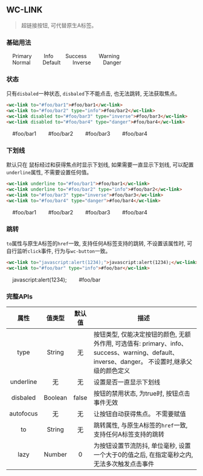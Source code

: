## WC-LINK
> 超链接按钮, 可代替原生A标签。


### 基础用法
<style>.flex,.flex-free { display:flex;align-items:center } .flex > *,.flex-free > *{margin:0 16px}.flex > *{flex:1}</style>

<section class="flex-free">
  <wc-link type="primary">Primary</wc-link>
  <wc-link type="info">Info</wc-link>
  <wc-link type="success">Success</wc-link>
  <wc-link type="warning">Warning</wc-link>
</section>
<section class="flex-free">
  <wc-link>Normal</wc-link>
  <wc-link type="default">Default</wc-link>
  <wc-link type="inverse">Inverse</wc-link>
  <wc-link type="danger">Danger</wc-link>
</section>


### 状态

只有`disbaled`一种状态, `disbaled`下不能点击, 也无法跳转, 无法获取焦点。


```html
<wc-link to="#foo/bar1">#foo/bar1</wc-link>
<wc-link to="#foo/bar2" type="info">#foo/bar2</wc-link>
<wc-link disabled to="#foo/bar3" type="inverse">#foo/bar3</wc-link>
<wc-link disabled to="#foo/bar4" type="danger">#foo/bar4</wc-link>
```

<section class="flex-free">
  <wc-link to="#foo/bar1">#foo/bar1</wc-link>
  <wc-link to="#foo/bar2" type="info">#foo/bar2</wc-link>
  <wc-link disabled to="#foo/bar3" type="inverse">#foo/bar3</wc-link>
  <wc-link disabled to="#foo/bar4" type="danger">#foo/bar4</wc-link>
</section>


### 下划线
默认只在 鼠标经过和获得焦点时显示下划线, 如果需要一直显示下划线, 可以配置`underline`属性, 不需要设置任何值。


```html
<wc-link underline to="#foo/bar1">#foo/bar1</wc-link>
<wc-link underline to="#foo/bar2" type="info">#foo/bar2</wc-link>
<wc-link to="#foo/bar3" type="inverse">#foo/bar3</wc-link>
<wc-link to="#foo/bar4" type="danger">#foo/bar4</wc-link>
```

<section class="flex-free">
  <wc-link underline to="#foo/bar1">#foo/bar1</wc-link>
  <wc-link underline to="#foo/bar2" type="info">#foo/bar2</wc-link>
  <wc-link to="#foo/bar3" type="inverse">#foo/bar3</wc-link>
  <wc-link to="#foo/bar4" type="danger">#foo/bar4</wc-link>
</section>



### 跳转
`to`属性与原生A标签的`href`一致, 支持任何A标签支持的跳转, 不设置该属性时, 可自行监听`click`事件, 行为与`wc-button`一致。


```html
<wc-link to="javascript:alert(1234);">javascript:alert(1234);</wc-link>
<wc-link to="#foo/bar" type="info">#foo/bar</wc-link>
```

<section class="flex-free">
  <wc-link to="javascript:alert(1234);">javascript:alert(1234);</wc-link>
  <wc-link to="#foo/bar" type="info">#foo/bar</wc-link>
</section>


### 完整APIs

|  属性  |  值类型  |   默认值   |     描述   |
|  :-:  |   :-:   |   :-:   |     -   |
|  type  |  String  |   无   |   按钮类型, 仅能决定按钮的颜色, 无额外作用, 可选值有: primary、info、success、warning、default、inverse、danger。 不设置时,继承父级的颜色定义   |
|  underline  |   无  |  无   |  设置是否一直显示下划线 |
|  disbaled  |   Boolean  | false   |  按钮的禁用状态, 为true时, 按钮点击事件无效 |
|  autofocus  |   无  |  无   |  让按钮自动获得焦点。 不需要赋值   |
|  to  |   String  |  无   |  跳转属性, 与原生A标签的`href`一致, 支持任何A标签支持的跳转  |
|  lazy  |   Number  |  0   |  为按钮设置节流防抖, 单位毫秒, 设置一个大于0的值之后, 在指定毫秒之内, 无法多次触发点击事件  |